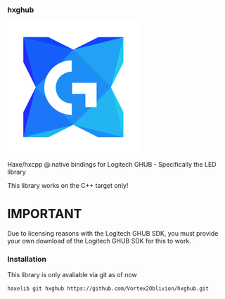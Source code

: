### hxghub

![](https://raw.githubusercontent.com/Vortex2Oblivion/hxghub/master/logo.png)

Haxe/hxcpp @:native bindings for Logitech GHUB - Specifically the LED library

This library works on the C++ target only!

# IMPORTANT

Due to licensing reasons with the Logitech GHUB SDK, you must provide your own download of the Logitech GHUB SDK for this to work.

### Installation

This library is only avaliable via git as of now
```bash
haxelib git hxghub https://github.com/Vortex2Oblivion/hxghub.git
```